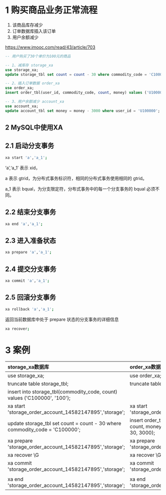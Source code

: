 # 1 购买商品业务正常流程

1. 该商品库存减少
2. 订单数据库插入该订单
3. 用户余额减少

https://www.imooc.com/read/43/article/703 

```sql
-- 用户购买了30个单价为100元的商品

-- 1、减库存 storage_xa
use storage_xa;
update storage_tbl set count = count - 30 where commodity_code = 'C100000';

-- 2、插入订单数据 order_xa
use order_xa;
insert order_tbl(user_id, commodity_code, count, money) values ('U100000', 'C100000', 30, 3000);

-- 3、用户余额减少 account_xa
use account_xa;
update account_tbl set money = money - 3000 where user_id = 'U100000';
```

## 2 MySQL中使用XA

## 2.1 启动分支事务 

```bash
xa start 'a','a_1';
```

‘a’,‘a_1’ 表示 xid，

a 表示 gtrid，为分布式事务标识符，相同的分布式事务使用相同的 gtrid。

a_1 表示 bqual，为分支限定符，分布式事务中的每一个分支事务的 bqual 必须不同。

## 2.2 结束分支事务 

```bash
xa end 'a','a_1';
```

## 2.3 进入准备状态 

```bash
xa prepare 'a','a_1';
```

## 2.4 提交分支事务 

```bash
xa commit 'a','a_1';
```

## 2.5 回滚分支事务 

```bash
xa rollback 'a','a_1';
```

返回当前数据库中处于 prepare 状态的分支事务的详细信息 

```bash
xa recover;
```

# 3 案例

| storage_xa数据库                                             | order_xa数据库                                               | account_xa数据库                                             |
| :----------------------------------------------------------- | :----------------------------------------------------------- | ------------------------------------------------------------ |
| use storage_xa;                                              | use order_xa;                                                | use account_xa;                                              |
| truncate table storage_tbl;                                  | truncate table order_tbl;                                    | truncate table account_tbl;                                  |
| insert into storage_tbl(commodity_code, count) values ('C100000', '100'); |                                                              | insert into account_tbl(user_id, money) values ('U100000', '10000'); |
| xa start 'storage_order_account_14582147895','storage';      | xa start 'storage_order_account_14582147895','order';        | xa start 'storage_order_account_14582147895','account';      |
| update storage_tbl set count = count - 30 where commodity_code = 'C100000'; | insert order_tbl(user_id, commodity_code, count, money) values ('U100000', 'C100000', 30, 3000); | update account_tbl set money = money - 3000 where user_id = 'U100000'; |
| xa prepare 'storage_order_account_14582147895','storage';    | xa prepare 'storage_order_account_14582147895','order';      | xa prepare 'storage_order_account_14582147895','account';    |
| xa recover \G                                                | xa recover \G                                                | xa recover \G                                                |
| xa commit 'storage_order_account_14582147895','storage';     | xa commit 'storage_order_account_14582147895','order';       | xa commit 'storage_order_account_14582147895','account';     |
|                                                              |                                                              |                                                              |
| xa end 'storage_order_account_14582147895','storage';        | xa end 'storage_order_account_14582147895','order';          | xa end 'storage_order_account_14582147895','account';        |







